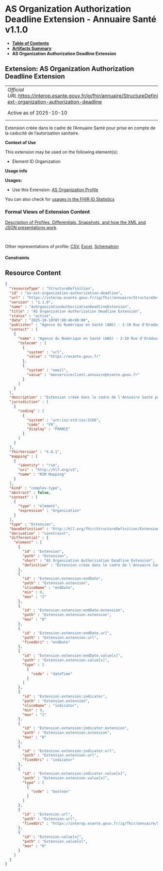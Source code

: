 # AS Organization Authorization Deadline Extension - Annuaire Santé v1.1.0

* [**Table of Contents**](toc.md)
* [**Artifacts Summary**](artifacts.md)
* **AS Organization Authorization Deadline Extension**

## Extension: AS Organization Authorization Deadline Extension 

| | |
| :--- | :--- |
| *Official URL*:https://interop.esante.gouv.fr/ig/fhir/annuaire/StructureDefinition/as-ext-organization-authorization-deadline | *Version*:1.1.0 |
| Active as of 2025-10-10 | *Computable Name*:AsOrganizationAuthorizationDeadlineExtension |

Extension créée dans le cadre de l’Annuaire Santé pour prise en compte de la caducité de l’autorisation sanitaire.

**Context of Use**

This extension may be used on the following element(s):

* Element ID Organization

**Usage info**

**Usages:**

* Use this Extension: [AS Organization Profile](StructureDefinition-as-organization.md)

You can also check for [usages in the FHIR IG Statistics](https://packages2.fhir.org/xig/ans.fhir.fr.annuaire|current/StructureDefinition/as-ext-organization-authorization-deadline)

### Formal Views of Extension Content

 [Description of Profiles, Differentials, Snapshots, and how the XML and JSON presentations work](http://build.fhir.org/ig/FHIR/ig-guidance/readingIgs.html#structure-definitions). 

 

Other representations of profile: [CSV](StructureDefinition-as-ext-organization-authorization-deadline.csv), [Excel](StructureDefinition-as-ext-organization-authorization-deadline.xlsx), [Schematron](StructureDefinition-as-ext-organization-authorization-deadline.sch) 

#### Constraints



## Resource Content

```json
{
  "resourceType" : "StructureDefinition",
  "id" : "as-ext-organization-authorization-deadline",
  "url" : "https://interop.esante.gouv.fr/ig/fhir/annuaire/StructureDefinition/as-ext-organization-authorization-deadline",
  "version" : "1.1.0",
  "name" : "AsOrganizationAuthorizationDeadlineExtension",
  "title" : "AS Organization Authorization Deadline Extension",
  "status" : "active",
  "date" : "2025-10-10T07:08:46+00:00",
  "publisher" : "Agence du Numérique en Santé (ANS) - 2-10 Rue d'Oradour-sur-Glane, 75015 Paris",
  "contact" : [
    {
      "name" : "Agence du Numérique en Santé (ANS) - 2-10 Rue d'Oradour-sur-Glane, 75015 Paris",
      "telecom" : [
        {
          "system" : "url",
          "value" : "https://esante.gouv.fr"
        },
        {
          "system" : "email",
          "value" : "monserviceclient.annuaire@esante.gouv.fr"
        }
      ]
    }
  ],
  "description" : "Extension créée dans le cadre de l'Annuaire Santé pour prise en compte de la caducité de l'autorisation sanitaire.",
  "jurisdiction" : [
    {
      "coding" : [
        {
          "system" : "urn:iso:std:iso:3166",
          "code" : "FR",
          "display" : "FRANCE"
        }
      ]
    }
  ],
  "fhirVersion" : "4.0.1",
  "mapping" : [
    {
      "identity" : "rim",
      "uri" : "http://hl7.org/v3",
      "name" : "RIM Mapping"
    }
  ],
  "kind" : "complex-type",
  "abstract" : false,
  "context" : [
    {
      "type" : "element",
      "expression" : "Organization"
    }
  ],
  "type" : "Extension",
  "baseDefinition" : "http://hl7.org/fhir/StructureDefinition/Extension",
  "derivation" : "constraint",
  "differential" : {
    "element" : [
      {
        "id" : "Extension",
        "path" : "Extension",
        "short" : "AS Organization Authorization Deadline Extension",
        "definition" : "Extension créée dans le cadre de l'Annuaire Santé pour prise en compte de la caducité de l'autorisation sanitaire."
      },
      {
        "id" : "Extension.extension:endDate",
        "path" : "Extension.extension",
        "sliceName" : "endDate",
        "min" : 0,
        "max" : "1"
      },
      {
        "id" : "Extension.extension:endDate.extension",
        "path" : "Extension.extension.extension",
        "max" : "0"
      },
      {
        "id" : "Extension.extension:endDate.url",
        "path" : "Extension.extension.url",
        "fixedUri" : "endDate"
      },
      {
        "id" : "Extension.extension:endDate.value[x]",
        "path" : "Extension.extension.value[x]",
        "type" : [
          {
            "code" : "dateTime"
          }
        ]
      },
      {
        "id" : "Extension.extension:indicator",
        "path" : "Extension.extension",
        "sliceName" : "indicator",
        "min" : 0,
        "max" : "1"
      },
      {
        "id" : "Extension.extension:indicator.extension",
        "path" : "Extension.extension.extension",
        "max" : "0"
      },
      {
        "id" : "Extension.extension:indicator.url",
        "path" : "Extension.extension.url",
        "fixedUri" : "indicator"
      },
      {
        "id" : "Extension.extension:indicator.value[x]",
        "path" : "Extension.extension.value[x]",
        "type" : [
          {
            "code" : "boolean"
          }
        ]
      },
      {
        "id" : "Extension.url",
        "path" : "Extension.url",
        "fixedUri" : "https://interop.esante.gouv.fr/ig/fhir/annuaire/StructureDefinition/as-ext-organization-authorization-deadline"
      },
      {
        "id" : "Extension.value[x]",
        "path" : "Extension.value[x]",
        "max" : "0"
      }
    ]
  }
}

```
